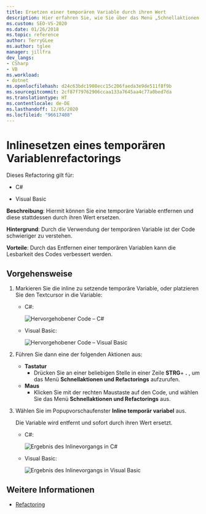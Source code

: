 ```yaml
---
title: Ersetzen einer temporären Variable durch ihren Wert
description: Hier erfahren Sie, wie Sie über das Menü „Schnellaktionen und Refactorings...“ eine temporäre Variable entfernen und durch ihren Wert ersetzen.
ms.custom: SEO-VS-2020
ms.date: 01/26/2018
ms.topic: reference
author: TerryGLee
ms.author: tglee
manager: jillfra
dev_langs:
- CSharp
- VB
ms.workload:
- dotnet
ms.openlocfilehash: d24c63bdc1908ecc15c206faeda3e9de511f8f9b
ms.sourcegitcommit: 2cf87f79762906ccaa133a7645aa4c77a0bed7da
ms.translationtype: HT
ms.contentlocale: de-DE
ms.lasthandoff: 12/05/2020
ms.locfileid: "96617408"
---
```

# <a name="inline-a-temporary-variable-refactoring"></a>Inlinesetzen eines temporären Variablenrefactorings

Dieses Refactoring gilt für:

- C#

- Visual Basic

**Beschreibung**: Hiermit können Sie eine temporäre Variable entfernen und diese stattdessen durch ihren Wert ersetzen.

**Hintergrund**: Durch die Verwendung der temporären Variable ist der Code schwieriger zu verstehen.

**Vorteile**: Durch das Entfernen einer temporären Variablen kann die Lesbarkeit des Codes verbessert werden.

## <a name="how-to"></a>Vorgehensweise

1. Markieren Sie die inline zu setzende temporäre Variable, oder platzieren Sie den Textcursor in die Variable:

   - C#:

       ![Hervorgehobener Code – C#](media/inline-highlight-cs.png)

   - Visual Basic:

       ![Hervorgehobener Code – Visual Basic](media/inline-highlight-vb.png)

2. Führen Sie dann eine der folgenden Aktionen aus:

   - **Tastatur**
      - Drücken Sie an einer beliebigen Stelle in einer Zeile **STRG**+ **.** , um das Menü **Schnellaktionen und Refactorings** aufzurufen.
   - **Maus**
      - Klicken Sie mit der rechten Maustaste auf den Code, und wählen Sie das Menü **Schnellaktionen und Refactorings** aus.

3. Wählen Sie im Popupvorschaufenster **Inline temporär variabel** aus.

   Die Variable wird entfernt und sofort durch ihren Wert ersetzt.

   - C#:

      ![Ergebnis des Inlinevorgangs in C#](media/inline-result-cs.png)

   - Visual Basic:

      ![Ergebnis des Inlinevorgangs in Visual Basic](media/inline-result-vb.png)

## <a name="see-also"></a>Weitere Informationen

- [Refactoring](../refactoring-in-visual-studio.md)
